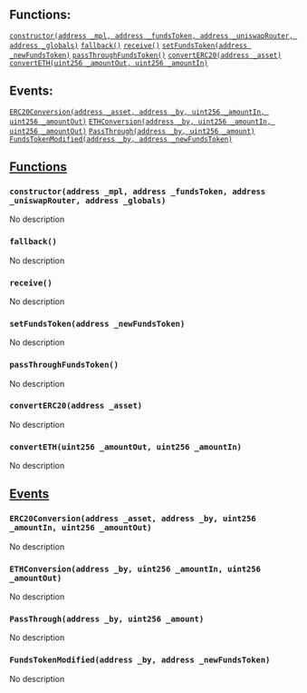 

## Functions:
[`constructor(address _mpl, address _fundsToken, address _uniswapRouter, address _globals)`](#MapleTreasury-constructor-address-address-address-address-)
[`fallback()`](#MapleTreasury-fallback--)
[`receive()`](#MapleTreasury-receive--)
[`setFundsToken(address _newFundsToken)`](#MapleTreasury-setFundsToken-address-)
[`passThroughFundsToken()`](#MapleTreasury-passThroughFundsToken--)
[`convertERC20(address _asset)`](#MapleTreasury-convertERC20-address-)
[`convertETH(uint256 _amountOut, uint256 _amountIn)`](#MapleTreasury-convertETH-uint256-uint256-)

## Events:
[`ERC20Conversion(address _asset, address _by, uint256 _amountIn, uint256 _amountOut)`](#MapleTreasury-ERC20Conversion-address-address-uint256-uint256-)
[`ETHConversion(address _by, uint256 _amountIn, uint256 _amountOut)`](#MapleTreasury-ETHConversion-address-uint256-uint256-)
[`PassThrough(address _by, uint256 _amount)`](#MapleTreasury-PassThrough-address-uint256-)
[`FundsTokenModified(address _by, address _newFundsToken)`](#MapleTreasury-FundsTokenModified-address-address-)

## <u>Functions</u>

### `constructor(address _mpl, address _fundsToken, address _uniswapRouter, address _globals)`
No description

### `fallback()`
No description

### `receive()`
No description

### `setFundsToken(address _newFundsToken)`
No description

### `passThroughFundsToken()`
No description

### `convertERC20(address _asset)`
No description

### `convertETH(uint256 _amountOut, uint256 _amountIn)`
No description

## <u>Events</u>

### `ERC20Conversion(address _asset, address _by, uint256 _amountIn, uint256 _amountOut)`
No description

### `ETHConversion(address _by, uint256 _amountIn, uint256 _amountOut)`
No description

### `PassThrough(address _by, uint256 _amount)`
No description

### `FundsTokenModified(address _by, address _newFundsToken)`
No description
